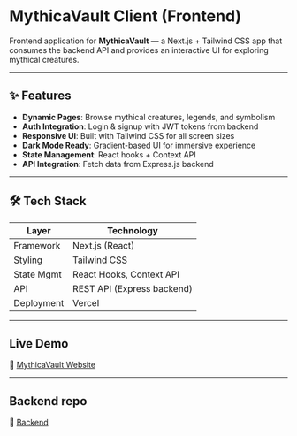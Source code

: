 # MythicaVault Client (Frontend)

Frontend application for **MythicaVault** — a Next.js + Tailwind CSS app that consumes the backend API and provides an interactive UI for exploring mythical creatures.

---

## ✨ Features
- **Dynamic Pages**: Browse mythical creatures, legends, and symbolism  
- **Auth Integration**: Login & signup with JWT tokens from backend  
- **Responsive UI**: Built with Tailwind CSS for all screen sizes  
- **Dark Mode Ready**: Gradient-based UI for immersive experience  
- **State Management**: React hooks + Context API  
- **API Integration**: Fetch data from Express.js backend  

---

## 🛠 Tech Stack
| Layer       | Technology |
|-------------|------------|
| Framework   | Next.js (React) |
| Styling     | Tailwind CSS |
| State Mgmt  | React Hooks, Context API |
| API         | REST API (Express backend) |
| Deployment  | Vercel |

---

## Live Demo
🔗 [MythicaVault Website](https://mythica-vault-client-viex.vercel.app)

---

## Backend repo
🔗 [Backend](https://github.com/MontherALS/MythicaVaultServer)
